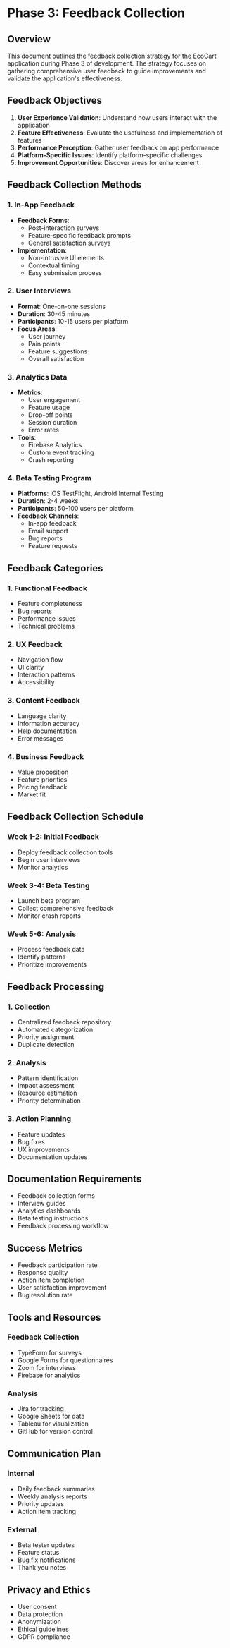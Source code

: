 # Phase 3: Feedback Collection

## Overview

This document outlines the feedback collection strategy for the EcoCart application during Phase 3 of development. The strategy focuses on gathering comprehensive user feedback to guide improvements and validate the application's effectiveness.

## Feedback Objectives

1. **User Experience Validation**: Understand how users interact with the application
2. **Feature Effectiveness**: Evaluate the usefulness and implementation of features
3. **Performance Perception**: Gather user feedback on app performance
4. **Platform-Specific Issues**: Identify platform-specific challenges
5. **Improvement Opportunities**: Discover areas for enhancement

## Feedback Collection Methods

### 1. In-App Feedback

- **Feedback Forms**:
  - Post-interaction surveys
  - Feature-specific feedback prompts
  - General satisfaction surveys
- **Implementation**:
  - Non-intrusive UI elements
  - Contextual timing
  - Easy submission process

### 2. User Interviews

- **Format**: One-on-one sessions
- **Duration**: 30-45 minutes
- **Participants**: 10-15 users per platform
- **Focus Areas**:
  - User journey
  - Pain points
  - Feature suggestions
  - Overall satisfaction

### 3. Analytics Data

- **Metrics**:
  - User engagement
  - Feature usage
  - Drop-off points
  - Session duration
  - Error rates
- **Tools**:
  - Firebase Analytics
  - Custom event tracking
  - Crash reporting

### 4. Beta Testing Program

- **Platforms**: iOS TestFlight, Android Internal Testing
- **Duration**: 2-4 weeks
- **Participants**: 50-100 users per platform
- **Feedback Channels**:
  - In-app feedback
  - Email support
  - Bug reports
  - Feature requests

## Feedback Categories

### 1. Functional Feedback

- Feature completeness
- Bug reports
- Performance issues
- Technical problems

### 2. UX Feedback

- Navigation flow
- UI clarity
- Interaction patterns
- Accessibility

### 3. Content Feedback

- Language clarity
- Information accuracy
- Help documentation
- Error messages

### 4. Business Feedback

- Value proposition
- Feature priorities
- Pricing feedback
- Market fit

## Feedback Collection Schedule

### Week 1-2: Initial Feedback
- Deploy feedback collection tools
- Begin user interviews
- Monitor analytics

### Week 3-4: Beta Testing
- Launch beta program
- Collect comprehensive feedback
- Monitor crash reports

### Week 5-6: Analysis
- Process feedback data
- Identify patterns
- Prioritize improvements

## Feedback Processing

### 1. Collection

- Centralized feedback repository
- Automated categorization
- Priority assignment
- Duplicate detection

### 2. Analysis

- Pattern identification
- Impact assessment
- Resource estimation
- Priority determination

### 3. Action Planning

- Feature updates
- Bug fixes
- UX improvements
- Documentation updates

## Documentation Requirements

- Feedback collection forms
- Interview guides
- Analytics dashboards
- Beta testing instructions
- Feedback processing workflow

## Success Metrics

- Feedback participation rate
- Response quality
- Action item completion
- User satisfaction improvement
- Bug resolution rate

## Tools and Resources

### Feedback Collection
- TypeForm for surveys
- Google Forms for questionnaires
- Zoom for interviews
- Firebase for analytics

### Analysis
- Jira for tracking
- Google Sheets for data
- Tableau for visualization
- GitHub for version control

## Communication Plan

### Internal
- Daily feedback summaries
- Weekly analysis reports
- Priority updates
- Action item tracking

### External
- Beta tester updates
- Feature status
- Bug fix notifications
- Thank you notes

## Privacy and Ethics

- User consent
- Data protection
- Anonymization
- Ethical guidelines
- GDPR compliance 